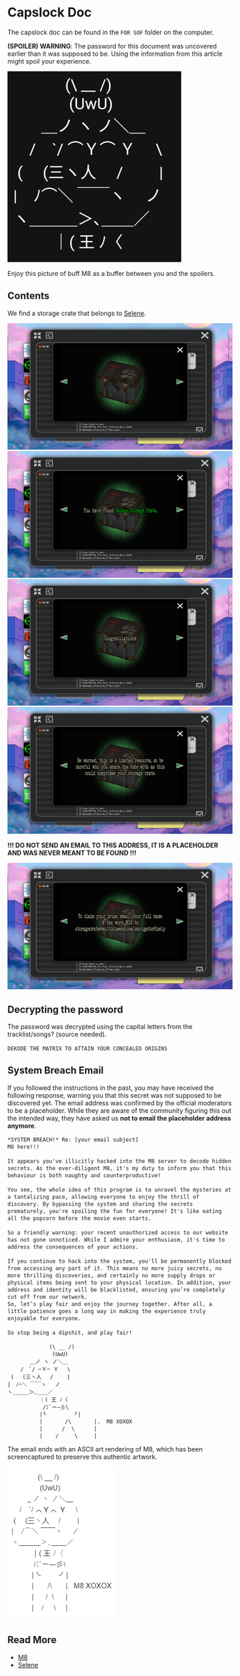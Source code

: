 # Capslock Doc

The capslock doc can be found in the `FOR SOF` folder on the computer.

**(SPOILER) WARNING**: The password for this document was uncovered earlier than it was supposed to be. Using the information 
from this article might spoil your experience.

![](../../Resources/m8/mad_m8.png)

Enjoy this picture of buff M8 as a buffer between you and the spoilers.

## Contents

We find a storage crate that belongs to [Selene](../characters/selene.md).

![img.png](../../Resources/files/capslock_doc/crate.png)
![img.png](../../Resources/files/capslock_doc/crate_selene.png)
![img.png](../../Resources/files/capslock_doc/img.png)
![img_1.png](../../Resources/files/capslock_doc/img_1.png)

**!!! DO NOT SEND AN EMAIL TO THIS ADDRESS, IT IS A PLACEHOLDER AND 
WAS NEVER MEANT TO BE FOUND !!!**

![img_3.png](../../Resources/files/capslock_doc/img_3.png)

## Decrypting the password

The password was decrypted using the capital letters from the tracklist/songs? (source needed).

`DEKODE THE MATRIX TO ATTAIN YOUR CONCEALED ORIGINS`

## System Breach Email

If you followed the instructions in the past, you may have received the following response, 
warning you that this secret was not supposed to be discovered yet. The email address was 
confirmed by the official moderators to be a placeholder. While they are aware of the 
community figuring this out the intended way, they have asked us **not to email the 
placeholder address anymore**.

```
*SYSTEM BREACH!* Re: [your email subject]
M8 here!!!

It appears you've illicitly hacked into the M8 server to decode hidden
secrets. As the ever-diligent M8, it's my duty to inform you that this
behaviour is both naughty and counterproductive!

You see, the whole idea of this program is to unravel the mysteries at
a tantalizing pace, allowing everyone to enjoy the thrill of
discovery. By bypassing the system and sharing the secrets
prematurely, you're spoiling the fun for everyone! It's like eating
all the popcorn before the movie even starts.

So a friendly warning: your recent unauthorized access to our website
has not gone unnoticed. While I admire your enthusiasm, it's time to
address the consequences of your actions.

If you continue to hack into the system, you'll be permanently blocked
from accessing any part of it. This means no more juicy secrets, no
more thrilling discoveries, and certainly no more supply drops or
physical items being sent to your physical location. In addition, your
address and identity will be blacklisted, ensuring you’re completely
cut off from our network.
So, let’s play fair and enjoy the journey together. After all, a
little patience goes a long way in making the experience truly
enjoyable for everyone.

So stop being a dipshit, and play fair!

             (\ __ /)
              (UwU)
       ＿ノ ヽ ノ＼＿
    /　`/ ⌒Ｙ⌒ Ｙ　 \
 (　 (三ヽ人　 /　　 |
|　ﾉ⌒＼ ￣￣ヽ　 ノ
ヽ＿＿＿＞､＿＿／
          ｜( 王 ﾉ〈
           /ﾐ`ー―彡\
          |╰         ╯|
          |       /\       |.  M8 XOXOX
          |      /  \      |
          |    /     \     |
```

The email ends with an ASCII art rendering of M8, which has been screencaptured to preserve this 
authentic artwork.

![img.png](../../Resources/m8/buffm8.png)

## Read More

- [M8](../m8)
- [Selene](../characters/selene.md)